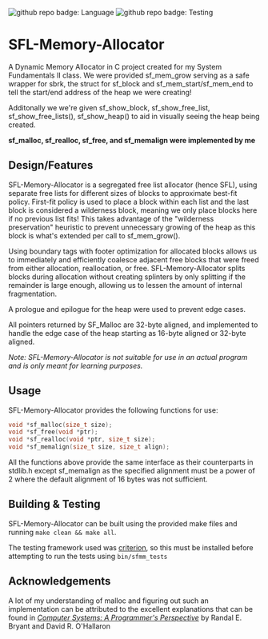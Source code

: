 ![github repo badge: Language](https://img.shields.io/badge/Language-C-181717?color=red) ![github repo badge: Testing](https://img.shields.io/badge/Testing-Criterion-181717?color=orange)
# SFL-Memory-Allocator
A Dynamic Memory Allocator in C project created for my System Fundamentals II class. We were provided sf_mem_grow serving as a safe wrapper for sbrk, the struct for sf_block and sf_mem_start/sf_mem_end to tell the start/end address of the heap we were creating!

Additonally we we're given sf_show_block, sf_show_free_list, sf_show_free_lists(), sf_show_heap() to aid in visually seeing the heap being created.<br> 

**sf_malloc, sf_realloc, sf_free, and sf_memalign were implemented by me**  

## Design/Features 

SFL-Memory-Allocator is a segregated free list allocator (hence SFL), using separate free lists for different sizes of blocks to approximate best-fit policy. First-fit policy is used to place a block within each list and the last block is considered a wilderness block, meaning we only place blocks here if no previous list fits! This takes advantage of the "wilderness preservation" heuristic to prevent unnecessary growing of the heap as this block is what's extended per call to sf_mem_grow().    

Using boundary tags with footer optimization for allocated blocks allows us to immediately and efficiently coalesce adjacent free blocks that were freed from either allocation, reallocation, or free. SFL-Memory-Allocator splits blocks during allocation without creating splinters by only splitting if the remainder is large enough, allowing us to lessen the amount of internal fragmentation.   

A prologue and epilogue for the heap were used to prevent edge cases. 

All pointers returned by SF_Malloc are 32-byte aligned, and implemented to handle the edge case of the heap starting as 16-byte aligned or 32-byte aligned.  

*Note: SFL-Memory-Allocator is not suitable for use in an actual program and is only meant for learning purposes.* 

## Usage 

SFL-Memory-Allocator provides the following functions for use:

```c
void *sf_malloc(size_t size);
void *sf_free(void *ptr);
void *sf_realloc(void *ptr, size_t size);
void *sf_memalign(size_t size, size_t align);
```

All the functions above provide the same interface as their counterparts in stdlib.h except sf_memalign as the specified alignment must be a power of 2 where the default alignment of 16 bytes was not sufficient. 

## Building & Testing

SFL-Memory-Allocator can be built using the provided make files and running ```make clean && make all```. 

The testing framework used was [criterion](https://github.com/Snaipe/Criterion), so this must be installed before attempting to run the tests using ```bin/sfmm_tests```

## Acknowledgements 

A lot of my understanding of malloc and figuring out such an implementation can be attributed to the excellent explanations that can be found in [*Computer Systems: A Programmer's Perspective*](http://csapp.cs.cmu.edu/3e/home.html) by Randal E. Bryant and David R. O'Hallaron

